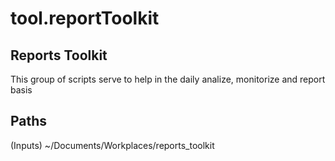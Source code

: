 # tool.reportToolkit

## Reports Toolkit
This group of scripts serve to help in the daily analize, monitorize and report basis


## Paths

(Inputs)
~/Documents/Workplaces/reports_toolkit